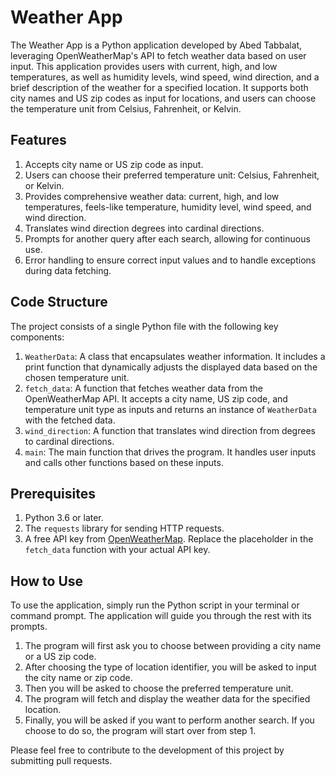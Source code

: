 # Weather App

The Weather App is a Python application developed by Abed Tabbalat, leveraging OpenWeatherMap's API to fetch weather data based on user input. This application provides users with current, high, and low temperatures, as well as humidity levels, wind speed, wind direction, and a brief description of the weather for a specified location. It supports both city names and US zip codes as input for locations, and users can choose the temperature unit from Celsius, Fahrenheit, or Kelvin.

## Features

1. Accepts city name or US zip code as input.
2. Users can choose their preferred temperature unit: Celsius, Fahrenheit, or Kelvin.
3. Provides comprehensive weather data: current, high, and low temperatures, feels-like temperature, humidity level, wind speed, and wind direction.
4. Translates wind direction degrees into cardinal directions.
5. Prompts for another query after each search, allowing for continuous use.
6. Error handling to ensure correct input values and to handle exceptions during data fetching.

## Code Structure

The project consists of a single Python file with the following key components:

1. `WeatherData`: A class that encapsulates weather information. It includes a print function that dynamically adjusts the displayed data based on the chosen temperature unit.
2. `fetch_data`: A function that fetches weather data from the OpenWeatherMap API. It accepts a city name, US zip code, and temperature unit type as inputs and returns an instance of `WeatherData` with the fetched data.
3. `wind_direction`: A function that translates wind direction from degrees to cardinal directions.
4. `main`: The main function that drives the program. It handles user inputs and calls other functions based on these inputs.

## Prerequisites

1. Python 3.6 or later.
2. The `requests` library for sending HTTP requests.
3. A free API key from [OpenWeatherMap](https://openweathermap.org/api). Replace the placeholder in the `fetch_data` function with your actual API key.

## How to Use

To use the application, simply run the Python script in your terminal or command prompt. The application will guide you through the rest with its prompts.

1. The program will first ask you to choose between providing a city name or a US zip code.
2. After choosing the type of location identifier, you will be asked to input the city name or zip code.
3. Then you will be asked to choose the preferred temperature unit.
4. The program will fetch and display the weather data for the specified location.
5. Finally, you will be asked if you want to perform another search. If you choose to do so, the program will start over from step 1.

Please feel free to contribute to the development of this project by submitting pull requests.
